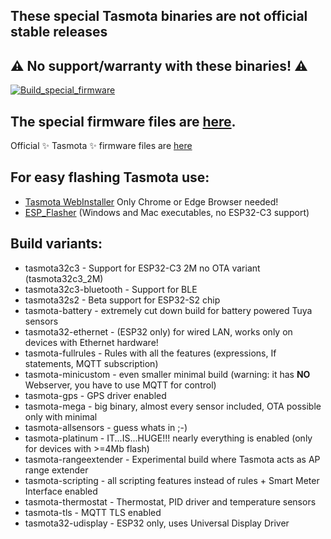 ## These special Tasmota binaries are not official stable releases

## :warning: No support/warranty with these binaries! :warning:

[![Build_special_firmware](https://github.com/Jason2866/Tasmota-specials/actions/workflows/Build_special_firmware.yml/badge.svg)](https://github.com/Jason2866/Tasmota-specials/actions/workflows/Build_special_firmware.yml)

## The special firmware files are [here](https://github.com/Jason2866/Tasmota-specials/tree/firmware/firmware).<br>
Official ✨ Tasmota ✨ firmware files are [here](https://github.com/arendst/Tasmota-firmware)

## For easy flashing Tasmota use:
- [Tasmota WebInstaller](https://jason2866.github.io/Tasmota-specials/) Only Chrome or Edge Browser needed!
- [ESP_Flasher](https://github.com/Jason2866/ESP_Flasher/releases) (Windows and Mac executables, no ESP32-C3 support)

## Build variants:
 - tasmota32c3 - Support for ESP32-C3 2M no OTA variant (tasmota32c3_2M)
 - tasmota32c3-bluetooth - Support for BLE
 - tasmota32s2 - Beta support for ESP32-S2 chip
 - tasmota-battery - extremely cut down build for battery powered Tuya sensors
 - tasmota32-ethernet - (ESP32 only) for wired LAN, works only on devices with Ethernet hardware!
 - tasmota-fullrules - Rules with all the features (expressions, If statements, MQTT subscription)
 - tasmota-minicustom - even smaller minimal build (warning: it has **NO** Webserver, you have to use MQTT for control)
 - tasmota-gps - GPS driver enabled
 - tasmota-mega - big binary, almost every sensor included, OTA possible only with minimal
 - tasmota-allsensors - guess whats in ;-)
 - tasmota-platinum - IT...IS...HUGE!!! nearly everything is enabled (only for devices with >=4Mb flash)
 - tasmota-rangeextender - Experimental build where Tasmota acts as AP range extender
 - tasmota-scripting - all scripting features instead of rules + Smart Meter Interface enabled
 - tasmota-thermostat - Thermostat, PID driver and temperature sensors
 - tasmota-tls - MQTT TLS enabled
 - tasmota32-udisplay - ESP32 only, uses Universal Display Driver
